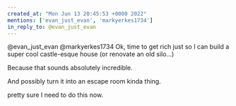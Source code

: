 ```yaml
---
created_at: "Mon Jun 13 20:45:53 +0000 2022"
mentions: ['evan_just_evan', 'markyerkes1734']
in_reply_to: @evan_just_evan
---
```


@evan_just_evan @markyerkes1734 Ok, time to get rich just so I can build a super cool castle-esque house (or renovate an old silo...)

Because that sounds absolutely incredible.

And possibly turn it into an escape room kinda thing. 

pretty sure I need to do this now.